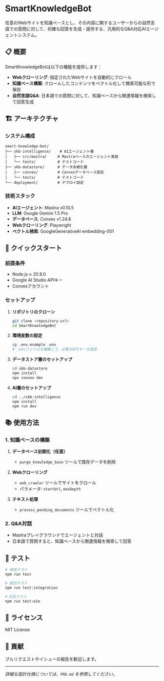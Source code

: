 # SmartKnowledgeBot

任意のWebサイトを知識ベースとし、その内容に関するユーザーからの自然言語での質問に対して、的確な回答を生成・提供する、汎用的なQ&A対応AIエージェントシステム。

## 📋 概要

SmartKnowledgeBotは以下の機能を提供します：

- **Webクローリング**: 指定されたWebサイトを自動的にクロール
- **知識ベース構築**: クロールしたコンテンツをベクトル化して検索可能な形で保存
- **自然言語Q&A**: 日本語での質問に対して、知識ベースから関連情報を検索して回答生成

## 🏗️ アーキテクチャ

### システム構成

```
smart-knowledge-bot/
├── skb-intelligence/    # AIエージェント層
│   ├── src/mastra/     # Mastraベースのエージェント実装
│   └── tests/          # テストコード
├── skb-datastore/      # データ永続化層
│   ├── convex/         # Convexデータベース設定
│   └── tests/          # テストコード
└── deployment/         # デプロイ設定
```

### 技術スタック

- **AIエージェント**: Mastra v0.10.5
- **LLM**: Google Gemini 1.5 Pro
- **データベース**: Convex v1.24.8
- **Webクローリング**: Playwright
- **ベクトル検索**: GoogleGenerativeAI embedding-001

## 🚀 クイックスタート

### 前提条件

- Node.js ≥ 20.9.0
- Google AI Studio APIキー
- Convexアカウント

### セットアップ

1. **リポジトリのクローン**
   ```bash
   git clone <repository-url>
   cd SmartKnowledgeBot
   ```

2. **環境変数の設定**
   ```bash
   cp .env.example .env
   # .envファイルを編集して、必要なAPIキーを設定
   ```

3. **データストア層のセットアップ**
   ```bash
   cd skb-datastore
   npm install
   npx convex dev
   ```

4. **AI層のセットアップ**
   ```bash
   cd ../skb-intelligence
   npm install
   npm run dev
   ```

## 📚 使用方法

### 1. 知識ベースの構築

1. **データベース初期化（任意）**
   - `purge_knowledge_base` ツールで既存データを削除

2. **Webクローリング**
   - `web_crawler` ツールでサイトをクロール
   - パラメータ: `startUrl`, `maxDepth`

3. **テキスト処理**
   - `process_pending_documents` ツールでベクトル化

### 2. Q&A対話

- Mastraプレイグラウンドでエージェントと対話
- 日本語で質問すると、知識ベースから関連情報を検索して回答

## 🧪 テスト

```bash
# 単体テスト
npm run test

# 統合テスト
npm run test:integration

# E2Eテスト
npm run test:e2e
```

## 📄 ライセンス

MIT License

## 🤝 貢献

プルリクエストやイシューの報告を歓迎します。

---

*詳細な設計仕様については、`PRD.md` を参照してください。*
